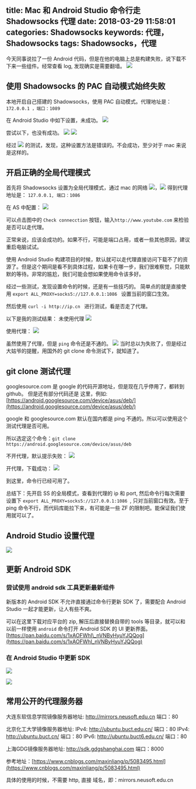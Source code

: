 title: Mac 和 Android Studio 命令行走 Shadowsocks 代理
date: 2018-03-29 11:58:01
categories: Shadowsocks
keywords: 代理，Shadowsocks
tags: Shadowsocks，代理
---


今天同事说拉了一份 Android 代码，但是在他的电脑上总是构建失败，说下载不下来一些组件。经常查看 log, 发现确实是需要翻墙。
![](https://raw.githubusercontent.com/gdky005/PictureResource/master/mac_doc_shadowsocks/mac_doc_shadowsocks_0.jpg)

## 使用 Shadowsocks 的 PAC 自动模式始终失败
本地开启自己搭建的 Shadowsocks，使用 PAC 自动模式。代理地址是：`172.0.0.1 ，端口：1089 `

在 Android Studio 中如下设置，未成功。
![](https://raw.githubusercontent.com/gdky005/PictureResource/master/mac_doc_shadowsocks/mac_doc_shadowsocks_1.jpg)

尝试以下，也没有成功。
![](https://raw.githubusercontent.com/gdky005/PictureResource/master/mac_doc_shadowsocks/mac_doc_shadowsocks_2.jpg) ![](https://raw.githubusercontent.com/gdky005/PictureResource/master/mac_doc_shadowsocks/mac_doc_shadowsocks_3.jpg)

经过 ![](https://raw.githubusercontent.com/gdky005/PictureResource/master/mac_doc_shadowsocks/mac_doc_shadowsocks_4.jpg) 的测试，发现，这种设置方法是错误的。不会成功，至少对于 mac 来说是这样的。

## 开启正确的全局代理模式
首先将 Shadowsocks 设置为全局代理模式，通过 mac 的网络 ![](https://raw.githubusercontent.com/gdky005/PictureResource/master/mac_doc_shadowsocks/mac_doc_shadowsocks_5.jpg)，![](https://raw.githubusercontent.com/gdky005/PictureResource/master/mac_doc_shadowsocks/mac_doc_shadowsocks_6.jpg)
得到代理地址是：
`127.0.0.1, 端口：1086 `

在 AS 中配置：
![](https://raw.githubusercontent.com/gdky005/PictureResource/master/mac_doc_shadowsocks/mac_doc_shadowsocks_7.jpg)

可以点击图中的 `Check connecction` 按钮，输入`http://www.youtube.com` 来检验是否可以走代理。

正常来说，应该会成功的。如果不行，可能是端口占用，或者一些其他原因，建议重启电脑试试。

使用 Android Studio 构建项目的时候，默认就可以走代理直接访问下载不了的资源了。但是这个期间是看不到具体过程，如果卡在哪一步，我们很难察觉，只能默默的等待。非常的尴尬，我们可能会想如果使用命令该多好。


经过一些测试，发现设置命令的时候，还是有一些技巧的。
简单点的就是直接使用 `export ALL_PROXY=socks5://127.0.0.1:1086 ` 设置当前的窗口生效。 

然后使用 `curl -i http://ip.cn ` 进行测试，看是否走了代理。

以下是我的测试结果：
未使用代理
![](https://raw.githubusercontent.com/gdky005/PictureResource/master/mac_doc_shadowsocks/mac_doc_shadowsocks_8.jpg)

使用代理：
![](https://raw.githubusercontent.com/gdky005/PictureResource/master/mac_doc_shadowsocks/mac_doc_shadowsocks_9.jpg)

虽然使用了代理，但是 `ping` 命令还是不通的。
![](https://raw.githubusercontent.com/gdky005/PictureResource/master/mac_doc_shadowsocks/mac_doc_shadowsocks_10.jpg)
当时总以为失败了，但是经过大姑爷的提醒，用国外的 git clone 命令测试下，就知道了。

## git clone 测试代理
googlesource.com 是 google 的代码开源地址，但是现在几乎停用了，都转到 github。 但是还有部分代码还是 这里，例如: [https://android.googlesource.com/device/asus/deb/](https://android.googlesource.com/device/asus/deb/)

google 和 googlesource.com 默认在国内都是 ping 不通的。所以可以使用这个测试代理是否可用。

所以选定这个命令：`git clone https://android.googlesource.com/device/asus/deb `

不开代理，默认提示失败：
![](https://raw.githubusercontent.com/gdky005/PictureResource/master/mac_doc_shadowsocks/mac_doc_shadowsocks_11.jpg)

开代理，下载成功：
![](https://raw.githubusercontent.com/gdky005/PictureResource/master/mac_doc_shadowsocks/mac_doc_shadowsocks_12.jpg)

到这里，命令行已经可用了。


总结下：先开启 SS 的全局模式，查看到代理的 ip 和 port, 然后命令行每次需要设置下 `export ALL_PROXY=socks5://127.0.0.1:1086 `, 只对当前窗口有效。至于 ping 命令不行，而代码库能拉下来，有可能是一些 ZF 的限制吧。能保证我们使用就可以了。



## Android Studio 设置代理
![](https://raw.githubusercontent.com/gdky005/PictureResource/master/mac_doc_shadowsocks/mac_doc_shadowsocks_13.jpg)

## 更新 Android SDK
### 尝试使用 android sdk 工具更新最新组件
新版本的 Android SDK 不允许直接通过命令行更新 SDK 了，需要配合 Android Studio 一起才能更新，让人有些不爽。

可以在这里下载对应平台的 zip, 解压后直接替换自带的 tools 等目录，就可以和以前一样使用 `android` 命令打开 Android SDK 的 UI 更新界面。
[https://pan.baidu.com/s/1xAOFWhI\_nVNByHyuYJQQog](https://pan.baidu.com/s/1xAOFWhI_nVNByHyuYJQQog)

### 在 Android Studio 中更新 SDK

![](https://raw.githubusercontent.com/gdky005/PictureResource/master/mac_doc_shadowsocks/mac_doc_shadowsocks_14.jpg)

![](https://raw.githubusercontent.com/gdky005/PictureResource/master/mac_doc_shadowsocks/mac_doc_shadowsocks_15.jpg)


## 常用公开的代理服务器

大连东软信息学院镜像服务器地址:
	http://mirrors.neusoft.edu.cn 端口：80


北京化工大学镜像服务器地址:
	IPv4: http://ubuntu.buct.edu.cn/ 端口：80
	IPv4: http://ubuntu.buct.cn/ 端口：80
	IPv6: http://ubuntu.buct6.edu.cn/ 端口：80

上海GDG镜像服务器地址:
	http://sdk.gdgshanghai.com 端口：8000

参考地址：[https://www.cnblogs.com/maxinliang/p/5083495.html](https://www.cnblogs.com/maxinliang/p/5083495.html)

具体的使用的时候，不需要 http, 直接 域名，即：mirrors.neusoft.edu.cn




